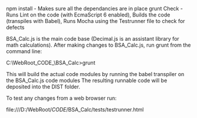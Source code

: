 npm install - Makes sure all the dependancies are in place
grunt Check - Runs Lint on the code (with EcmaScript 6 enabled), 
              Builds the code (transpiles with Babel),
              Runs Mocha using the Testrunner file to check for defects

BSA_Calc.js is the main code base (Decimal.js is an assistant library for math calculations).
After making changes to BSA_Calc.js, run grunt from the command line:

C:\WebRoot\_CODE_\BSA_Calc>grunt

This will build the actual code modules by running the babel transpiler on the BSA_Calc.js code modules
The resulting runnable code will be deposited into the DIST folder.

To test any changes from a web browser run:

file:///D:/WebRoot/_CODE_/BSA_Calc/tests/testrunner.html
